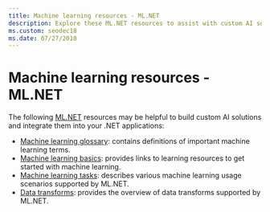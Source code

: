 ```yaml
---
title: Machine learning resources - ML.NET 
description: Explore these ML.NET resources to assist with custom AI solutions creation and integration into your .NET applications.
ms.custom: seodec18
ms.date: 07/27/2018
---
```

# Machine learning resources - ML.NET

The following  [ML.NET](../index.md) resources may be helpful to build custom AI solutions and integrate them into your .NET applications:

- [Machine learning glossary](glossary.md): contains definitions of important machine learning terms.
- [Machine learning basics](basics.md): provides links to learning resources to get started with machine learning.
- [Machine learning tasks](tasks.md): describes various machine learning usage scenarios supported by ML.NET.
- [Data transforms](transforms.md): provides the overview of data transforms supported by ML.NET.
